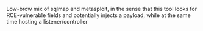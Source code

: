Low-brow mix of sqlmap and metasploit, in the sense that this tool looks for RCE-vulnerable fields and potentially injects a payload, while at the same time hosting a listener/controller
